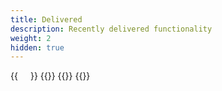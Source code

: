```yaml
---
title: Delivered
description: Recently delivered functionality
weight: 2
hidden: true
---
```


<div style="display: flex; flex-direction: row; justify-content: flex-start; gap: 20px; flex-wrap: wrap;">
    {{<news-card 
        title="Address lookup" 
        content="Support for ordering notifications to national identity number or organization number." 
        timeline="Q2 2024" 
        githubUrl="https://github.com/digdir/roadmap/issues/176"
    >}}
    {{<news-card
        title="Statistics"
        content="Automated retrieval of monthly statistics for internal use only."
        timeline="Q2 2024"
        githubUrl="https://github.com/digdir/roadmap/issues/178"
    >}}
    {{<news-card
        title="SMS notifications"
        content="Support for sending SMS notification to provided mobile number"
        timeline="Q1 2024"
        githubUrl="https://github.com/digdir/roadmap/issues/160"
    >}}
    {{<news-card
        title="Email notifications"
        content="Support for sending email notification to provided email address."
        timeline="Q4 2023"
        githubUrl="https://github.com/digdir/roadmap/issues/158"
    >}}

</div>
</div>